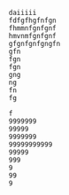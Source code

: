          daiiiii
         fdfgfhgfnfgn
         fhmmnfgnfgnf
         hmvnmfgnfgnf
         gfgnfgnfgngfn
         gfn
         fgn
         fgn
         gng
         ng
         fn
         fg

         f
         9999999
         99999
         9999999
         99999999999
         99999
         999
         9
         99
         9
         